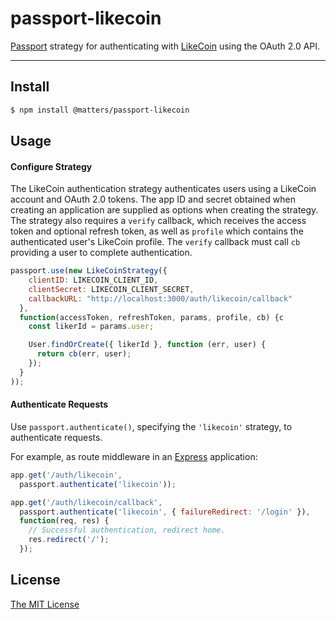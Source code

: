 # passport-likecoin

[Passport](http://passportjs.org/) strategy for authenticating with [LikeCoin](http://like.co/) using the OAuth 2.0 API.

---

## Install

```bash
$ npm install @matters/passport-likecoin
```

## Usage

#### Configure Strategy

The LikeCoin authentication strategy authenticates users using a LikeCoin
account and OAuth 2.0 tokens.  The app ID and secret obtained when creating an
application are supplied as options when creating the strategy.  The strategy
also requires a `verify` callback, which receives the access token and optional
refresh token, as well as `profile` which contains the authenticated user's
LikeCoin profile.  The `verify` callback must call `cb` providing a user to
complete authentication.

```js
passport.use(new LikeCoinStrategy({
    clientID: LIKECOIN_CLIENT_ID,
    clientSecret: LIKECOIN_CLIENT_SECRET,
    callbackURL: "http://localhost:3000/auth/likecoin/callback"
  },
  function(accessToken, refreshToken, params, profile, cb) {c
    const likerId = params.user;

    User.findOrCreate({ likerId }, function (err, user) {
      return cb(err, user);
    });
  }
));
```

#### Authenticate Requests

Use `passport.authenticate()`, specifying the `'likecoin'` strategy, to
authenticate requests.

For example, as route middleware in an [Express](http://expressjs.com/)
application:

```js
app.get('/auth/likecoin',
  passport.authenticate('likecoin'));

app.get('/auth/likecoin/callback',
  passport.authenticate('likecoin', { failureRedirect: '/login' }),
  function(req, res) {
    // Successful authentication, redirect home.
    res.redirect('/');
  });
```

## License

[The MIT License](./LICENSE)